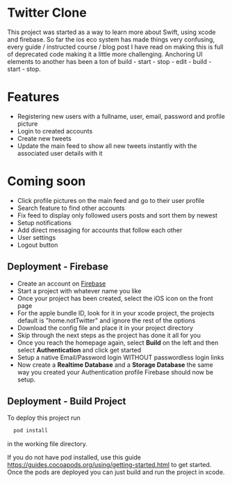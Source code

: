 # Twitter Clone 

This project was started as a way to learn more about Swift, using xcode and firebase. So far the ios eco system has made things very confusing, every guide / instructed course / blog post I have read on making this is full of deprecated code making it a little more challenging. Anchoring UI elements to another has been a ton of build - start - stop - edit - build - start - stop.

# Features
- Registering new users with a fullname, user, email, password and profile picture
- Login to created accounts
- Create new tweets
- Update the main feed to show all new tweets instantly with the associated user details with it

# Coming soon
- Click profile pictures on the main feed and go to their user profile
- Search feature to find other accounts
- Fix feed to display only followed users posts and sort them by newest
- Setup notifications
- Add direct messaging for accounts that follow each other
- User settings
- Logout button 
## Deployment - Firebase
 
- Create an account on [Firebase](https://console.firebase.google.com)
- Start a project with whatever name you like
- Once your project has been created, select the iOS icon on the front page
- For the apple bundle ID, look for it in your xcode project, the projects default is "home.notTwitter" and ignore the rest of the options
- Download the config file and place it in your project directory
- Skip through the next steps as the project has done it all for you
- Once you reach the homepage again, select **Build** on the left and then select **Authentication** and click get started
- Setup a native Email/Password login WITHOUT passwordless login links
- Now create a **Realtime Database** and a **Storage Database** the same way you created your Authentication profile
Firebase should now be setup.

## Deployment - Build Project
To deploy this project run

```bash
  pod install
```
in the working file directory.

If you do not have pod installed, use this guide https://guides.cocoapods.org/using/getting-started.html to get started.
Once the pods are deployed you can just build and run the project in xcode.
